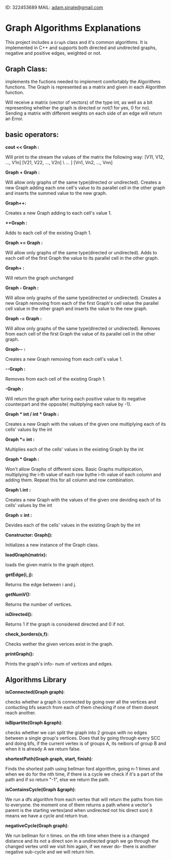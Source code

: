 ID: 322453689
MAIL: adam.sinale@gmail.com


# Graph Algorithms Explanations

This project includes a  `Graph` class and it's common algorithms. It is implemented in C++ and supports both directed and undirected graphs, negative and positive edges, weighted or not.

## Graph Class:

implements the fuctions needed to implement comfortably the Algorithms functions.
The Graph is represented as a matrix and given in each Algorithm function.

Will receive a matrix (vector of vectors) of the type int, as well as a bit representing whether the graph is directed or not(1 for yes, 0 for no).
Sending a matrix with different weights on each side of an edge will return an Error.

## basic operators:

**cout << Graph :**

Will print to the stream the values of the matrix the following way:
\[V11, V12, ..., V1n\]
\[V21, V22, ..., V2n\]
\         ...        ]
\[Vn1, Vn2, ..., Vnn\]



**Graph + Graph :**

Will allow only graphs of the same type(directed or undirected).
Creates a new Graph adding each one cell's value to its parallel cell in the other graph and inserts the summed value to the new graph.

**Graph++:**

Creates a new Graph adding to each cell's value 1.

**++Graph :**

Adds to each cell of the existing Graph 1.

**Graph += Graph :**

Will allow only graphs of the same type(directed or undirected). 
Adds to each cell of the first Graph the value to its parallel cell in the other graph.

**Graph+ :**

Will return the graph unchanged

**Graph - Graph :**

Will allow only graphs of the same type(directed or undirected).
Creates a new Graph removing from each of the first Graph's cell value the parallel cell value in the other graph and inserts the value to the new graph.

**Graph -= Graph :**

Will allow only graphs of the same type(directed or undirected). 
Removes from each cell of the first Graph the value of its parallel cell in the other graph.

**Graph-- :**

Creates a new Graph removing from each cell's value 1.

**--Graph :**

Removes from each cell of the existing Graph 1.

**-Graph :**

Will return the graph after turing each positive value to its negative counterpart and the opposite( multiplying each value by -1).

**Graph * int  /  int * Graph :**

Creates a new Graph with the values of the given one multiplying each of its cells' values by the int

**Graph \*= int :**

Multiplies each of the cells' values in the existing Graph by the int

**Graph * Graph :**

Won't allow Graphs of different sizes.
Basic Graphs multipication, multiplying the i-th value of each row bythe i-th value of each column and adding them. Repeat this for all column and row combination.

**Graph \ int :**

Creates a new Graph with the values of the given one deviding each of its cells' values by the int

**Graph \= int :**

Devides each of the cells' values in the existing Graph by the int


**Constructor: Graph():**

Initializes a new instance of the Graph class.

**loadGraph(matrix):**

loads the given matrix to the graph object.

**getEdge(i, j):**

Returns the edge between i and j.

**getNumV():**

Returns the number of vertices.

**isDirected():**

Returns 1 if the graph is considered directed and 0 if not.

**check_borders(s,f):**

Checks wether the given verices exist in the graph.

**printGraph():**

Prints the graph's info- num of vertices and edges.

## Algorithms Library


**isConnected(Graph graph)**:

checks whether a graph is connected by going over all the vertices and contucting bfs search from each of them checking if one of them doesnt reach another.

**isBipartite(Graph &graph)**:

checks whether we can split the graph into 2 groups with no edges between a single group's vertices. Does that by going through every SCC and doing bfs, if the current vertex is of groups A, its neibors of group B and when it is already A we return false.

**shortestPath(Graph graph, start, finish)**:

Finds the shortest path using bellman ford algorithm, going n-1 times and when we do for the nth time, if there is a cycle we check if it's a part of the path and if so return "-1", else we return the path.

**isContainsCycle(Graph &graph)**:

We run a dfs algorithm from each vertex that will return the paths from him to everyone. the moment one of them returns a path where a vector's parent is the starting vertex(and when undirected not his direct son) it means we have a cycle and return true.

**negativeCycle(Graph graph)**:

We run bellman for n times. on the nth time when there is a changed distance and its not a direct son in a undirected graph we go through the changed vertex until we visit him again, if we never do- there is another negative sub-cycle and we will return him.
